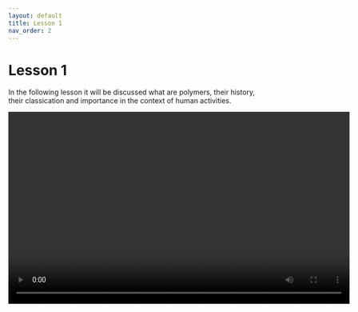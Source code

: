 ```yaml
---
layout: default
title: Lesson 1
nav_order: 2
---
```


# [](#header-1)Lesson 1

In the following lesson it will be discussed what are polymers, their history,
their classication and importance in the context of human activities.

<video width="683" height="384" controls>
  <source src="../assets/images/lesson1.webm" type="video/webm">
</video>
